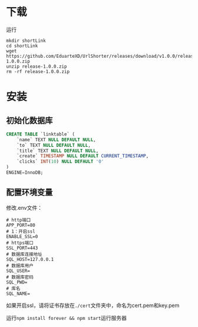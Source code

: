# 下载
运行
```shell
mkdir shortLink
cd shortLink
wget https://github.com/EduarteXD/UrlShorter/releases/download/v1.0.0/release-1.0.0.zip
unzip release-1.0.0.zip
rm -rf release-1.0.0.zip
```
# 安装
## 初始化数据库
```sql
CREATE TABLE `linktable` (
	`name` TEXT NULL DEFAULT NULL,
	`to` TEXT NULL DEFAULT NULL,
	`title` TEXT NULL DEFAULT NULL,
	`create` TIMESTAMP NULL DEFAULT CURRENT_TIMESTAMP,
	`clicks` INT(10) NULL DEFAULT '0'
)
ENGINE=InnoDB;
```
## 配置环境变量
修改.env文件：
```
# http端口
APP_PORT=80
# 1：开启ssl
ENABLE_SSL=0
# https端口
SSL_PORT=443
# 数据库连接地址
SQL_HOST=127.0.0.1
# 数据库用户
SQL_USER=
# 数据库密码
SQL_PWD=
# 库名
SQL_NAME=
```
如果开启ssl，请将证书存放在```./cert```文件夹中，命名为cert.pem和key.pem

运行```npm install forever && npm start```运行服务器

